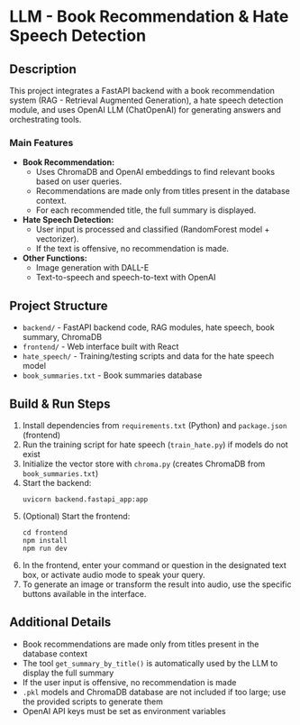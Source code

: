 # LLM - Book Recommendation & Hate Speech Detection

## Description
This project integrates a FastAPI backend with a book recommendation system (RAG - Retrieval Augmented Generation), a hate speech detection module, and uses OpenAI LLM (ChatOpenAI) for generating answers and orchestrating tools.

### Main Features
- **Book Recommendation:**
  - Uses ChromaDB and OpenAI embeddings to find relevant books based on user queries.
  - Recommendations are made only from titles present in the database context.
  - For each recommended title, the full summary is displayed.
- **Hate Speech Detection:**
  - User input is processed and classified (RandomForest model + vectorizer).
  - If the text is offensive, no recommendation is made.
- **Other Functions:**
  - Image generation with DALL-E
  - Text-to-speech and speech-to-text with OpenAI

## Project Structure
- `backend/` - FastAPI backend code, RAG modules, hate speech, book summary, ChromaDB
- `frontend/` - Web interface built with React
- `hate_speech/` - Training/testing scripts and data for the hate speech model
- `book_summaries.txt` - Book summaries database

## Build & Run Steps
1. Install dependencies from `requirements.txt` (Python) and `package.json` (frontend)
2. Run the training script for hate speech (`train_hate.py`) if models do not exist
3. Initialize the vector store with `chroma.py` (creates ChromaDB from `book_summaries.txt`)
4. Start the backend:
   ```
   uvicorn backend.fastapi_app:app
   ```
5. (Optional) Start the frontend:
   ```
   cd frontend
   npm install
   npm run dev
   ```
6. In the frontend, enter your command or question in the designated text box, or activate audio mode to speak your query.
7. To generate an image or transform the result into audio, use the specific buttons available in the interface.

## Additional Details
- Book recommendations are made only from titles present in the database context
- The tool `get_summary_by_title()` is automatically used by the LLM to display the full summary
- If the user input is offensive, no recommendation is made
- `.pkl` models and ChromaDB database are not included if too large; use the provided scripts to generate them
- OpenAI API keys must be set as environment variables
